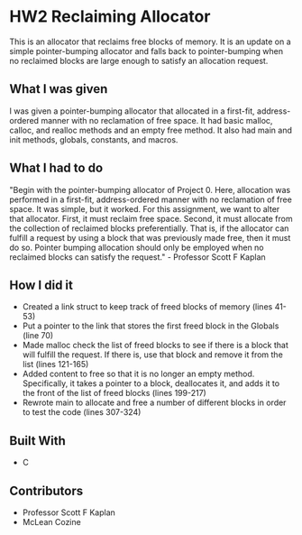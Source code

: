 # HW2 Reclaiming Allocator
This is an allocator that reclaims free blocks of memory. It is an update on a simple pointer-bumping allocator and falls back to pointer-bumping when no reclaimed blocks are large enough to satisfy an allocation request. 
## What I was given
I was given a pointer-bumping allocator that allocated in a first-fit, address-ordered manner with no reclamation of free space. It had basic malloc, calloc, and realloc methods and an empty free method. It also had main and init methods, globals, constants, and macros.
## What I had to do
"Begin with the pointer-bumping allocator of Project 0. Here, allocation was performed in a first-fit, address-ordered manner with no reclamation of free space. It was simple, but it worked.
For this assignment, we want to alter that allocator. First, it must reclaim free space. Second, it must allocate from the collection of reclaimed blocks preferentially. That is, if the allocator can fulfill a request by using a block that was previously made free, then it must do so. Pointer bumping allocation should only be employed when no reclaimed blocks can satisfy the request." - Professor Scott F Kaplan
## How I did it
* Created a link struct to keep track of freed blocks of memory (lines 41-53)
* Put a pointer to the link that stores the first freed block in the Globals (line 70)
* Made malloc check the list of freed blocks to see if there is a block that will fulfill the request. If there is, use that block and remove it from the list (lines 121-165)
* Added content to free so that it is no longer an empty method. Specifically, it takes a pointer to a block, deallocates it, and adds it to the front of the list of freed blocks (lines 199-217)
* Rewrote main to allocate and free a number of different blocks in order to test the code (lines 307-324)
## Built With
* C
## Contributors
* Professor Scott F Kaplan
* McLean Cozine
